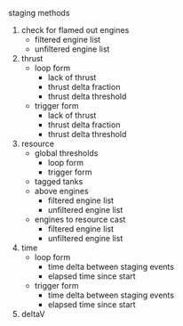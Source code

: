 staging methods

  1. check for flamed out engines
     - filtered engine list
     - unfiltered engine list
  1. thrust
     - loop form
       - lack of thrust
       - thrust delta fraction
       - thrust delta threshold
     - trigger form
       - lack of thrust
       - thrust delta fraction
       - thrust delta threshold
  1. resource
     - global thresholds
       - loop form
       - trigger form
     - tagged tanks
     - above engines
       - filtered engine list
       - unfiltered engine list
     - engines to resource cast
       - filtered engine list
       - unfiltered engine list
  1. time
     - loop form
       - time delta between staging events
       - elapsed time since start
     - trigger form
       - time delta between staging events
       - elapsed time since start
  1. deltaV
